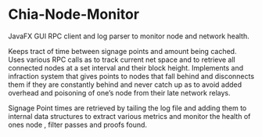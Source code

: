 # Chia-Node-Monitor
JavaFX GUI RPC client and log parser to monitor node and network health.

Keeps tract of time between signage points and amount being cached. Uses various RPC calls as to track current net space and to retrieve all connected nodes at a set interval and their block height. Implements and infraction system that gives points to nodes that fall behind and disconnects them if they are constantly behind and never catch up as to avoid added overhead and poisoning of one’s node from their late network relays.

Signage Point times are retrieved by tailing the log file and adding them to internal data structures to extract various metrics and monitor the health of ones node , filter passes and proofs found.

